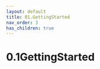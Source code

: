 ```yaml
---
layout: default
title: 01.GettingStarted
nav_order: 3
has_children: true
---
```


# 0.1GettingStarted